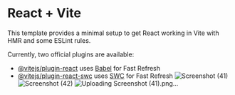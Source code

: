 # React + Vite

This template provides a minimal setup to get React working in Vite with HMR and some ESLint rules.

Currently, two official plugins are available:

- [@vitejs/plugin-react](https://github.com/vitejs/vite-plugin-react/blob/main/packages/plugin-react/README.md) uses [Babel](https://babeljs.io/) for Fast Refresh
- [@vitejs/plugin-react-swc](https://github.com/vitejs/vite-plugin-react-swc) uses [SWC](https://swc.rs/) for Fast Refresh
![Screenshot (41)](https://github.com/user-attachments/assets/a3357f5b-f67f-4287-9311-0654d00fb99c)
![Screenshot (42)](https://github.com/user-attachments/assets/03eed73b-15ea-4927-ab10-c8650837dc44)
![Uploading Screenshot (41).png…]()
